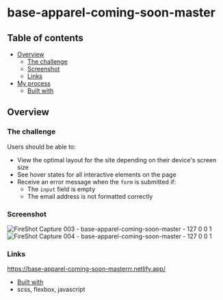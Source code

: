 # base-apparel-coming-soon-master



## Table of contents

- [Overview](#overview)
  - [The challenge](#the-challenge)
  - [Screenshot](#screenshot)
  - [Links](#links)
- [My process](#my-process)
  - [Built with](#built-with)




## Overview

### The challenge

Users should be able to:

- View the optimal layout for the site depending on their device's screen size
- See hover states for all interactive elements on the page
- Receive an error message when the `form` is submitted if:
  - The `input` field is empty
  - The email address is not formatted correctly


### Screenshot
![FireShot Capture 003 - base-apparel-coming-soon-master - 127 0 0 1](https://github.com/OONelson/base-apparel-coming-soon-master/assets/114698224/78285b7b-2509-4b0e-b98f-bc930b4c8f1f)
![FireShot Capture 004 - base-apparel-coming-soon-master - 127 0 0 1](https://github.com/OONelson/base-apparel-coming-soon-master/assets/114698224/f7a016b5-54c4-4f0c-8484-16d658a64f3d)

### Links

https://base-apparel-coming-soon-masterrr.netlify.app/


- [Built with](#built-with)
- scss, flexbox, javascript

